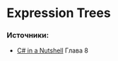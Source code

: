 # Expression Trees

### **Источники:**

* [C\# in a Nutshell](http://www.albahari.com/nutshell/bookcontents.aspx) Глава 8

